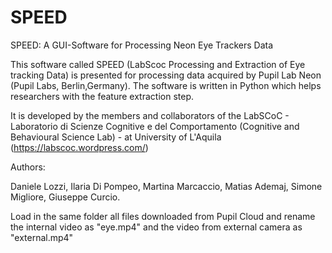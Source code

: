 # SPEED
SPEED: A GUI-Software for Processing Neon Eye Trackers Data


This software called SPEED (LabScoc Processing and Extraction of Eye tracking Data) is presented for processing data acquired by Pupil Lab Neon (Pupil Labs, Berlin,Germany). The software is written in Python which helps researchers with the feature extraction step. 

It is developed by the members and collaborators of the LabSCoC - Laboratorio di Scienze Cognitive e del Comportamento (Cognitive and Behavioural Science Lab) - at University of L'Aquila (https://labscoc.wordpress.com/)

Authors:

Daniele Lozzi, Ilaria Di Pompeo, Martina Marcaccio, Matias Ademaj, Simone Migliore, Giuseppe Curcio.


Load in the same folder all files downloaded from Pupil Cloud and rename the internal video as "eye.mp4" and the video from external camera as "external.mp4"
